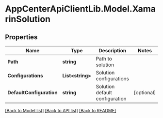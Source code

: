 # AppCenterApiClientLib.Model.XamarinSolution
## Properties

Name | Type | Description | Notes
------------ | ------------- | ------------- | -------------
**Path** | **string** | Path to solution | 
**Configurations** | **List&lt;string&gt;** | Solution configurations | 
**DefaultConfiguration** | **string** | Solution default configuration | [optional] 

[[Back to Model list]](../README.md#documentation-for-models) [[Back to API list]](../README.md#documentation-for-api-endpoints) [[Back to README]](../README.md)

